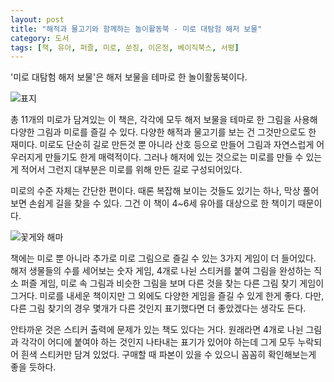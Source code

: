 ```yaml
---
layout: post
title: "해적과 물고기와 함께하는 놀이활동북 - 미로 대탐험 해저 보물"
category: 도서
tags: [책, 유아, 퍼즐, 미로, 쑨징, 이은정, 베이직북스, 서평]
---
```


'미로 대탐험 해저 보물'은
해저 보물을 테마로 한 놀이활동북이다.

![표지](https://lh3.googleusercontent.com/DsBTtAlIyKQa_nN_CyExTZypa0SbhisRGUt3W9tLWF5lHVqSMM1191fa-MhOP8J1XA7PUOKzuWgaYw=s480)

총 11개의 미로가 담겨있는 이 책은,
각각에 모두 해저 보물을 테마로 한 그림을 사용해 다양한 그림과 미로를 즐길 수 있다.
다양한 해적과 물고기를 보는 건 그것만으로도 한 재미다.
미로도 단순히 길로 만든것 뿐 아니라 산호 등으로 만들어 그림과 자연스럽게 어우러지게 만들기도 한게 매력적이다.
그러나 해저에 있는 것으로는 미로를 만들 수 있는게 적어서 그런지
대부분은 미로를 위해 만든 길로 구성되어있다.

미로의 수준 자체는 간단한 편이다.
때론 복잡해 보이는 것들도 있기는 하나,
막상 풀어보면 손쉽게 길을 찾을 수 있다.
그건 이 책이 4~6세 유아를 대상으로 한 책이기 때문이다.

![꽃게와 해마](https://lh3.googleusercontent.com/wyag0QeC19JuWCsdejIxR9Q7m0zaCYfMMl39bcJAOaID621E6JHp0w0-rlGD5iIbuJGQoppnFrOWjw=s480)

책에는 미로 뿐 아니라 추가로 미로 그림으로 즐길 수 있는 3가지 게임이 더 들어있다.
해저 생물들의 수를 세어보는 숫자 게임,
4개로 나뉜 스티커를 붙여 그림을 완성하는 직소 퍼즐 게임,
미로 속 그림과 비슷한 그림을 보며 다른 것을 찾는 다른 그림 찾기 게임이 그거다.
미로를 내세운 책이지만 그 외에도 다양한 게임을 즐길 수 있게 한게 좋다.
다만, 다른 그림 찾기의 경우 몇개가 다른 것인지 표기했다면 더 좋았겠다는 생각도 든다.

안타까운 것은 스티커 출력에 문제가 있는 책도 있다는 거다.
원래라면 4개로 나뉜 그림과 각각이 어디에 붙여야 하는 것인지 나타내는 표기가 있어야 하는데
그게 모두 누락되어 흰색 스티커만 담겨 있었다.
구매할 때 파본이 있을 수 있으니 꼼꼼히 확인해보는게 좋을 듯하다.
